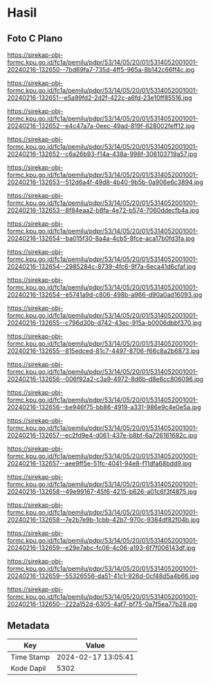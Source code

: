 # Hasil

## Foto C Plano

https://sirekap-obj-formc.kpu.go.id/fc1a/pemilu/pdpr/53/14/05/20/01/5314052001001-20240216-132650--7bd69fa7-735d-4ff5-965a-8b142c66ff4c.jpg

https://sirekap-obj-formc.kpu.go.id/fc1a/pemilu/pdpr/53/14/05/20/01/5314052001001-20240216-132651--e5a99fd2-2d2f-422c-a6fd-23e10ff85516.jpg

https://sirekap-obj-formc.kpu.go.id/fc1a/pemilu/pdpr/53/14/05/20/01/5314052001001-20240216-132652--e4c47a7a-0eec-49ad-819f-628002feff12.jpg

https://sirekap-obj-formc.kpu.go.id/fc1a/pemilu/pdpr/53/14/05/20/01/5314052001001-20240216-132652--c6a26b93-f14a-438a-998f-306103719a57.jpg

https://sirekap-obj-formc.kpu.go.id/fc1a/pemilu/pdpr/53/14/05/20/01/5314052001001-20240216-132653--512d6a4f-49d8-4b40-9b5b-0a906e6c3894.jpg

https://sirekap-obj-formc.kpu.go.id/fc1a/pemilu/pdpr/53/14/05/20/01/5314052001001-20240216-132653--8f84eaa2-b8fa-4e72-b574-7060ddecfb4a.jpg

https://sirekap-obj-formc.kpu.go.id/fc1a/pemilu/pdpr/53/14/05/20/01/5314052001001-20240216-132654--ba015f30-8a4a-4cb5-8fce-aca17b0fd3fa.jpg

https://sirekap-obj-formc.kpu.go.id/fc1a/pemilu/pdpr/53/14/05/20/01/5314052001001-20240216-132654--2985284c-8739-4fc6-9f7a-6eca41d6cfaf.jpg

https://sirekap-obj-formc.kpu.go.id/fc1a/pemilu/pdpr/53/14/05/20/01/5314052001001-20240216-132654--e5741a9d-c806-498b-a966-d90a0ad16093.jpg

https://sirekap-obj-formc.kpu.go.id/fc1a/pemilu/pdpr/53/14/05/20/01/5314052001001-20240216-132655--c796d30b-d742-43ec-915a-b0006dbbf370.jpg

https://sirekap-obj-formc.kpu.go.id/fc1a/pemilu/pdpr/53/14/05/20/01/5314052001001-20240216-132655--815edced-81c7-4497-8706-f66c8a2b6873.jpg

https://sirekap-obj-formc.kpu.go.id/fc1a/pemilu/pdpr/53/14/05/20/01/5314052001001-20240216-132656--006f92a2-c3a9-4972-8d6b-d8e6cc806096.jpg

https://sirekap-obj-formc.kpu.go.id/fc1a/pemilu/pdpr/53/14/05/20/01/5314052001001-20240216-132656--be946f75-bb86-4919-a331-986e9c4e0e5a.jpg

https://sirekap-obj-formc.kpu.go.id/fc1a/pemilu/pdpr/53/14/05/20/01/5314052001001-20240216-132657--ec2fd9e4-d061-437e-b8bf-6a726161682c.jpg

https://sirekap-obj-formc.kpu.go.id/fc1a/pemilu/pdpr/53/14/05/20/01/5314052001001-20240216-132657--aee9ff5e-51fc-4041-94e8-f11dfa68bdd9.jpg

https://sirekap-obj-formc.kpu.go.id/fc1a/pemilu/pdpr/53/14/05/20/01/5314052001001-20240216-132658--49e99167-45f6-4215-b626-a01c6f3f4875.jpg

https://sirekap-obj-formc.kpu.go.id/fc1a/pemilu/pdpr/53/14/05/20/01/5314052001001-20240216-132658--7e2b7e9b-1cbb-42b7-970c-9384df82f04b.jpg

https://sirekap-obj-formc.kpu.go.id/fc1a/pemilu/pdpr/53/14/05/20/01/5314052001001-20240216-132659--e29e7abc-fc06-4c06-a193-6f7f006143df.jpg

https://sirekap-obj-formc.kpu.go.id/fc1a/pemilu/pdpr/53/14/05/20/01/5314052001001-20240216-132659--55326556-da51-41c1-926d-0cf48d5a4b66.jpg

https://sirekap-obj-formc.kpu.go.id/fc1a/pemilu/pdpr/53/14/05/20/01/5314052001001-20240216-132650--222a152d-6305-4af7-bf75-0a7f5ea77b28.jpg


## Metadata

| Key        | Value               |
| ---------- | ------------------- |
| Time Stamp | 2024-02-17 13:05:41 |
| Kode Dapil | 5302                |




